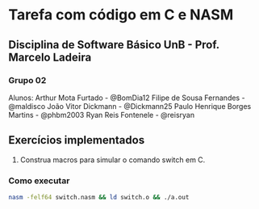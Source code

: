 # Tarefa com código em C e NASM
## Disciplina de Software Básico UnB - Prof. Marcelo Ladeira
### Grupo 02

Alunos:  Arthur Mota Furtado - @BomDia12
         Filipe de Sousa Fernandes - @maldisco
         João Vitor Dickmann - @Dickmann25
         Paulo Henrique Borges Martins - @phbm2003
         Ryan Reis Fontenele - @reisryan

## Exercícios implementados

1. Construa macros para simular o comando switch em C.

### Como executar

```bash
nasm -felf64 switch.nasm && ld switch.o && ./a.out
```

